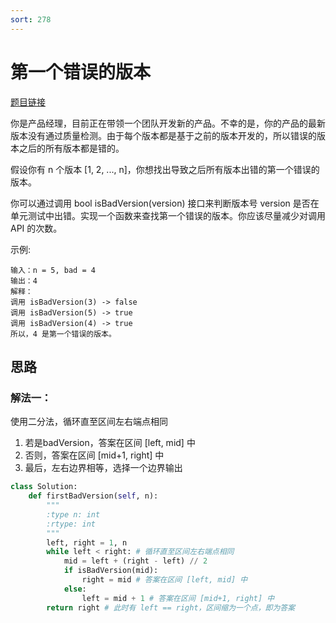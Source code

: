 ```yaml
---
sort: 278
---
```

# 第一个错误的版本

[题目链接](https://leetcode-cn.com/problems/first-bad-version/)

你是产品经理，目前正在带领一个团队开发新的产品。不幸的是，你的产品的最新版本没有通过质量检测。由于每个版本都是基于之前的版本开发的，所以错误的版本之后的所有版本都是错的。

假设你有 n 个版本 [1, 2, ..., n]，你想找出导致之后所有版本出错的第一个错误的版本。

你可以通过调用 bool isBadVersion(version) 接口来判断版本号 version 是否在单元测试中出错。实现一个函数来查找第一个错误的版本。你应该尽量减少对调用 API 的次数。

示例:
```
输入：n = 5, bad = 4
输出：4
解释：
调用 isBadVersion(3) -> false 
调用 isBadVersion(5) -> true 
调用 isBadVersion(4) -> true
所以，4 是第一个错误的版本。
```

## 思路

### 解法一：
使用二分法，循环直至区间左右端点相同
1. 若是badVersion，答案在区间 [left, mid] 中
2. 否则，答案在区间 [mid+1, right] 中
3. 最后，左右边界相等，选择一个边界输出
```python
class Solution:
    def firstBadVersion(self, n):
        """
        :type n: int
        :rtype: int
        """
        left, right = 1, n
        while left < right: # 循环直至区间左右端点相同
            mid = left + (right - left) // 2
            if isBadVersion(mid):
                right = mid # 答案在区间 [left, mid] 中
            else:
                left = mid + 1 # 答案在区间 [mid+1, right] 中
        return right # 此时有 left == right，区间缩为一个点，即为答案
```

